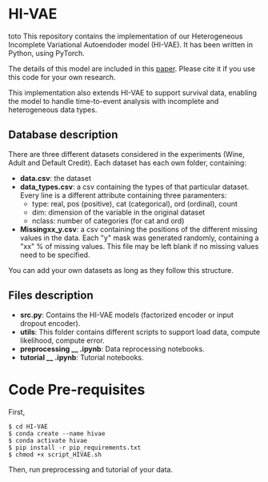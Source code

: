 # HI-VAE

toto
This repository contains the implementation of our Heterogeneous Incomplete Variational Autoendoder model (HI-VAE). It has been written in Python, using PyTorch.

The details of this model are included in this [paper](https://arxiv.org/abs/1807.03653). Please cite it if you use this code for your own research.

This implementation also extends HI-VAE to support survival data, enabling the model to handle time-to-event analysis with incomplete and heterogeneous data types.

## Database description

There are three different datasets considered in the experiments (Wine, Adult and Default Credit). Each dataset has each own folder, containing:

* **data.csv**: the dataset
* **data_types.csv**: a csv containing the types of that particular dataset. Every line is a different attribute containing three paramenters:
	* type: real, pos (positive), cat (categorical), ord (ordinal), count
	* dim: dimension of the variable in the original dataset
	* nclass: number of categories (for cat and ord)
* **Missingxx_y.csv**: a csv containing the positions of the different missing values in the data. Each "y" mask was generated randomly, containing a "xx" % of missing values. This file may be left blank if no missing values need to be specified.

You can add your own datasets as long as they follow this structure.

## Files description

* **src.py**: Contains the HI-VAE models (factorized encoder or input dropout encoder).
* **utils**: This folder contains different scripts to support load data, compute likelihood, compute error.
* **preprocessing __ .ipynb**: Data reprocessing notebooks.
* **tutorial __ .ipynb**: Tutorial notebooks.


# Code Pre-requisites

First,
```console
$ cd HI-VAE
$ conda create --name hivae
$ conda activate hivae
$ pip install -r pip_requirements.txt
$ chmod +x script_HIVAE.sh
```

Then, run preprocessing and tutorial of your data.

